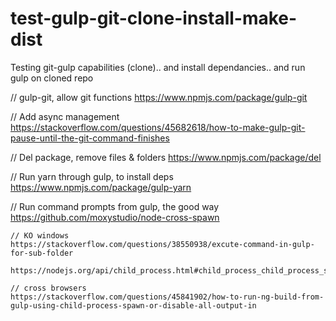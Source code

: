 # test-gulp-git-clone-install-make-dist
Testing git-gulp capabilities (clone).. and install dependancies.. and run gulp on cloned repo

// gulp-git, allow git functions
https://www.npmjs.com/package/gulp-git

//      Add async management
https://stackoverflow.com/questions/45682618/how-to-make-gulp-git-pause-until-the-git-command-finishes

// Del package, remove files & folders
https://www.npmjs.com/package/del

// Run yarn through gulp, to install deps
https://www.npmjs.com/package/gulp-yarn

// Run command prompts from gulp, the good way
https://github.com/moxystudio/node-cross-spawn

    // KO windows
    https://stackoverflow.com/questions/38550938/excute-command-in-gulp-for-sub-folder
        https://nodejs.org/api/child_process.html#child_process_child_process_spawn_command_args_options

    // cross browsers
    https://stackoverflow.com/questions/45841902/how-to-run-ng-build-from-gulp-using-child-process-spawn-or-disable-all-output-in
